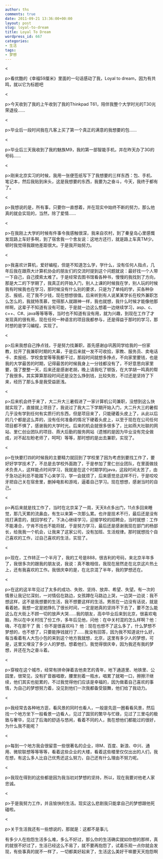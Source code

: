 ```yaml
---
author: ths
comments: true
date: 2011-09-21 13:36:00+00:00
layout: post
slug: loyal-to-dream
title: Loyal To Dream
wordpress_id: 667
categories:
- 生活
tags:
- 梦想
---
```


<





p>看优酷的《幸福59厘米》里面的一句话感动了我，Loyal to dream，因为有共鸣，就以它为标题吧





<





p>今天收到了我的上午收到了我的Thinkpad T61，陪伴我整个大学时光的T30光荣退役……





<





p>毕业后一段时间我在凡客上买了第一个真正的满意的我想要的包……





<





p>毕业后三天我收到了我的魅族M9，我的第一部智能手机，并在昨天办了3G的号码……





<





p>刚来北京实习的时候，我用一张便签纸写下了我想要的三样东西：包、手机、笔记本，然后我贴到床头，这是我想要的东西，我要为之奋斗，今天，我终于都有了。





<





p>我想说的是，所有事，只要你一直想着，并在现实中始终不断的努力，那么他真的就会实现的，当然，除了爱情……





<





p>在我刚上大学的时候有件事令我感触很深，我来自农村，到了秦皇岛心里感慨发现路上车好多啊，到了宿舍我一个舍友说：这地方还行，就是路上车真TM少。顿时我觉得我跟他差距很大。于是我开始努力。





<





p>我喜欢计算机，爱好编程，但是不知道怎么学，学什么，没有任何人指点，几年后我在跟燕大计算机协会的朋友们的交流时提到这个问题就说：最好找一个人带一下自己，自己摸索太难了。于是经常去图书馆看各种书，慢慢的我找到了方向，那是大二的下学期了，我真正的开始入门，别人上课的时候我在学，别人玩的时候我有时候我也在学习，那时候没有什么别的要求，只是为了单纯的学，买各种杂志、报纸，花了我不少钱，现在想想很值。后来听到有人说某某学长在校外兼职怎么怎么的，我就特羡慕，觉得那人就跟神一样，我也就想，我什么时候才能像他那样啊，这辈子不知道有没有可能，于是就一边这么想着一边继续学习，asp、c、c++、C#、java等等等等，当时也不知道有没有用，就为兴趣，到现在工作了才发现真的很有用，现在任何一种语言的项目我都参与，还是得益于那时的学习，那时想的是学习编程，实现了。





<





p>后来我想自己挣点钱，于是努力找兼职，首先感谢@巩茜同学给我的一份家教，拉开了我兼职时期的大幕，于是后来就一发不可收拾，家教、服务员、卖电话卡、卖报纸、学校食堂等等我都干过，那段时间就想多挣点，不向家里要钱，也是我的大学最苦的时期，记得最苦的时候我身上一分钱都没有了，不好意思向家里要，饿了整整一天，后来还是感谢老胡，晚上请我吃了顿饭，在大学胡一鸣真的帮了我很多。其实算算那段时间还是没怎么挣到钱，比较失败，不过还是坚持了下来，经历了那么多是我受益匪浅。





<





p>后来机会终于来了，大二升大三暑假进了一家计算机公司兼职，没想到这么快就实现了，直接就上项目了，我说过了我大二下学期开始入门，大二升大三的暑假几乎没有学到任何有实质行的东西，但是项目来了，只能硬着头皮上了，从此以后的几个都是这么弄的，没有任何准备的情况下硬着头皮上，以至于现在在公司任何项目都不惧了，感谢我的大学时光。后来的机会就很多很多了，比如燕大社联的网站、里仁创业团队的项目、燕大后勤的服务网站（遗憾的是因为毕业没有完全做成，对不起左盼老师了，呵呵）等等，那时想的是出去兼职，实现了。





<





p>在快要打四的时候我的主要精力就回到了学校里了因为考虑到要找工作了，要好好学学技术了，不总是去学校外面跑了，于是参加了里仁创业团队，在里面做技术负责人，这样能点时间学习，我就是在这个时期学的java，这段时间太苦了，由于急功近利总不能踏下心来学习，学一会就烦了，后来感觉总这样不行，于是咬咬牙把自己关在宿舍里，删掉电影和游戏，逼着自己学习。现在想想，感谢当时的自己。





<





p>再后来就是找工作了，当时在北京呆了一周，天天8点多出门，11点多回来睡觉，那几天累的流鼻血，有生以来第一次那么累。也许是技术不行，最后还是没有找打满意的，就回学校了，下决心继续学习，迎接学校的招聘会，当时就想：工作不能凑合，宁肯不找也不能将就，于是努力学习，最后还是感谢我现在部门的杨部长，给我我一个机会，让我来了这家公司，没有加班、生活规律。那时就想找个自己喜欢的工作，过自己喜欢的生活，实现了。





<





p>现在，工作转正一个半月了，我的工号是888，很吉利的号码，来北京半年多了，我很多次的跟我的朋友说，我说：真不敢相信，我现在居然走在北京这片热土上，还有我喜欢的工作。我很庆幸的是，在北京混了半年，我的梦想还在。





<





p>在这的这半年见过了太多的成功、失败、坚持、放弃、希望、失望。有一次的情景让我记忆深刻，一对情侣在路边，女孩蹲在马路边上哭，一边哭一边说：我不想这样，这不是我想要的生活，我不想要这样的生活。男孩在一边没有话说，就是看着她，我想一定是她挣扎了很长时间，一定是她真的坚持不下去了，要不怎么能这么在大街上不顾一切的放声大哭……我的朋友，高中毕业后来到北京，很喜欢电脑，所以在中关村找了份工作，多年后见他，问他：在中关村混的怎么样啊？他：嗨，不在那干了 我：你不是很喜欢吗？ 他：现在也想不了这么多了，什么梦想不梦想的，也不想了，只要能挣钱就行了……我没有回答，因为我不知道说什么好，每当看着有人大包小包的来到这个地方我就想，北京，这里有多少人的梦想，可是，这里又埋没了多少人的梦想。想着他们，我觉得很庆幸，因为我还有我的梦想，并还在为之奋斗着。





<





p>穿梭在这个城市，经常有拼命弹着吉他卖艺的青年，地下通道里、地铁里、公园里，很常见，没有扩音器唱歌，腰里别着一瓶水，唱累了就喝一口，擦擦汗继续，他们其实也挺累的，不过我觉得他们应该是幸福的，因为做着自己喜欢的事情，为自己的梦想努力着，没见到他们一次我都备受鼓舞，他们给了我动力。





<





p>我经常去各种地方逛，看风景的同时也看人，一般是先逛一圈看看风景，然后找一个地方坐下一般看景一边看人，见过了国贸的繁华与忙碌，见过了三里屯的极致与奢华，见过了后海的舒适与悠闲，看着不同的人，我在想他们都能过的很好，为什么我不能呢？





<





p>每到一个地方我会很留意一些很著名的企业，IBM、百度、新浪、中兴、通用、微软联想等等等等，看着这些企业的大楼，看着这些楼里仅仅出出的人们，我在想，有这么多人比自己优秀还这么努力，自己还有什么理由不努力呢。





<





p>我现在得到的这些都是因为我当初对梦想的坚持，所以，现在我要对他老人家忠诚。





<





p>于是我努力工作，并且愉快的生活。现实这么悲剧我只能拿自己的梦想跟他死磕啦。





<





p>关于生活我还有一些想说的，那就是：这都不是事儿





有多少人在抱怨生活多么难，多么不好过，那么你的生活确实就如你想的那样，真的就很不好过了，生活已经这么不易了，就不要再抱怨了，试着乐观一点你就会发现，有些事真的就不一样了，一切都美好起来了，生活这么美好干嘛要天天抱怨啊



